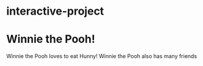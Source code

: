 # interactive-project
<h1>Winnie the Pooh!</h1>
</body>Winnie the Pooh loves to eat Hunny!
</body2>Winnie the Pooh also has many friends
